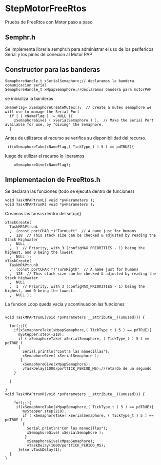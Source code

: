 # StepMotorFreeRtos
Prueba de FreeRtos con Motor paso a paso

## Semphr.h
Se implementa libreria semphr.h para administrar el uso de los perifericos Serial y los pines de conexion al Motor PAP

## Constructor para las banderas

```
SemaphoreHandle_t xSerialSemaphore;// declaramos la bandera comunicacion serial
SemaphoreHandle_t xMpapSemaphore;//declaramos bandera para motorPAP

```
se inicializa la banderas 


```
xNameFlag= xSemaphoreCreateMutex();  // Create a mutex semaphore we will use to manage the Serial Port
  if ( ( xNameFlag ) != NULL ){
    xSemaphoreGive( ( xSerialSemaphore ) );  // Make the Serial Port available for use, by "Giving" the Semaphore.
  }
```

Antes de utilizarce el recurso se verifica su disponibilidad del recurso.

```
 if(xSemaphoreTake(xNameFlag,( TickType_t ) 5 ) == pdTRUE){

```
luego de utilizar el recurso lo liberamos


```
	xSemaphoreGive(xNameFlag);
```

## Implementacion de FreeRtos.h

Se declaran las funciones (todo se ejecuta dentro de funciones)

```
void TaskMPAPtrunL( void *pvParameters );
void TaskMPAPtrunR( void *pvParameters );
```

Creamos las tareas dentro del setup()


```
xTaskCreate(
  TaskMPAPtrunL
  ,  (const portCHAR *)"TurnLeft"  // A name just for humans
  ,  128  // This stack size can be checked & adjusted by reading the Stack Highwater
  ,  NULL
  ,  1  // Priority, with 3 (configMAX_PRIORITIES - 1) being the highest, and 0 being the lowest.
  ,  NULL );
xTaskCreate(
  TaskMPAPtrunR
  ,  (const portCHAR *)"TurnRigth"  // A name just for humans
  ,  128  // This stack size can be checked & adjusted by reading the Stack Highwater
  ,  NULL
  ,  1  // Priority, with 3 (configMAX_PRIORITIES - 1) being the highest, and 0 being the lowest.
  ,  NULL );
```

La funcion Loop queda vacia y acontinuacion las funciones 


```

void TaskMPAPtrunL(void *pvParameters __attribute__((unused))) {

  for(;;){
    if(xSemaphoreTake(xMpapSemaphore,( TickType_t ) 5 ) == pdTRUE){
      myStepper.step(-210);
      if ( xSemaphoreTake( xSerialSemaphore, ( TickType_t ) 5 ) == pdTRUE )
      {
        Serial.println("Contra las manecillas");
        xSemaphoreGive( xSerialSemaphore ); 
       }
        xSemaphoreGive(xMpapSemaphore);
        vTaskDelay(1000/portTICK_PERIOD_MS);//retardo de un segundo
    }
    
  }

}
void TaskMPAPtrunR(void *pvParameters __attribute__((unused))) {
  
    for(;;){
     if(xSemaphoreTake(xMpapSemaphore,( TickType_t ) 5 ) == pdTRUE){
        myStepper.step(210);
        if ( xSemaphoreTake( xSerialSemaphore, ( TickType_t ) 5 ) == pdTRUE )
        {
          Serial.println("Con las manecillas");
          xSemaphoreGive( xSerialSemaphore ); 
         }
          xSemaphoreGive(xMpapSemaphore);
          vTaskDelay(1000/portTICK_PERIOD_MS); 
      }else vTaskDelay(1); 
  }
}

```